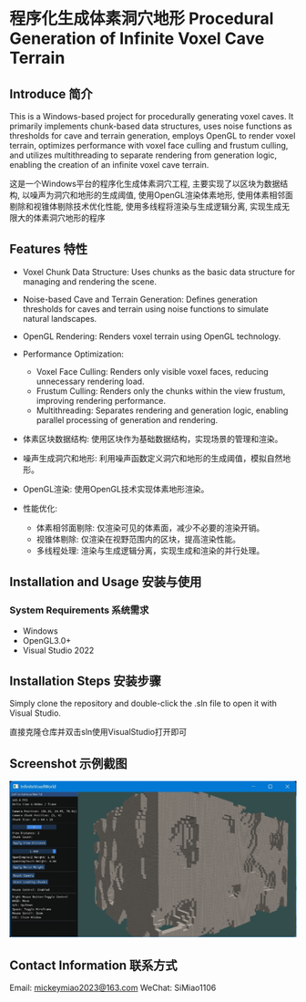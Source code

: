 # 程序化生成体素洞穴地形 Procedural Generation of Infinite Voxel Cave Terrain

## Introduce 简介

This is a Windows-based project for procedurally generating voxel caves. It primarily implements chunk-based data structures, uses noise functions as thresholds for cave and terrain generation, employs OpenGL to render voxel terrain, optimizes performance with voxel face culling and frustum culling, and utilizes multithreading to separate rendering from generation logic, enabling the creation of an infinite voxel cave terrain.

这是一个Windows平台的程序化生成体素洞穴工程, 主要实现了以区块为数据结构, 以噪声为洞穴和地形的生成阈值, 使用OpenGL渲染体素地形, 使用体素相邻面剔除和视锥体剔除技术优化性能, 使用多线程将渲染与生成逻辑分离, 实现生成无限大的体素洞穴地形的程序

## Features 特性

- Voxel Chunk Data Structure: Uses chunks as the basic data structure for managing and rendering the scene.
- Noise-based Cave and Terrain Generation: Defines generation thresholds for caves and terrain using noise functions to simulate natural landscapes.
- OpenGL Rendering: Renders voxel terrain using OpenGL technology.
- Performance Optimization:
  - Voxel Face Culling: Renders only visible voxel faces, reducing unnecessary rendering load.
  - Frustum Culling: Renders only the chunks within the view frustum, improving rendering performance.
  - Multithreading: Separates rendering and generation logic, enabling parallel processing of generation and rendering.

- 体素区块数据结构: 使用区块作为基础数据结构，实现场景的管理和渲染。
- 噪声生成洞穴和地形: 利用噪声函数定义洞穴和地形的生成阈值，模拟自然地形。
- OpenGL渲染: 使用OpenGL技术实现体素地形渲染。
- 性能优化:
  - 体素相邻面剔除: 仅渲染可见的体素面，减少不必要的渲染开销。
  - 视锥体剔除: 仅渲染在视野范围内的区块，提高渲染性能。
  - 多线程处理: 渲染与生成逻辑分离，实现生成和渲染的并行处理。

## Installation and Usage 安装与使用

### System Requirements 系统需求

 - Windows
 - OpenGL3.0+
 - Visual Studio 2022

## Installation Steps 安装步骤 

Simply clone the repository and double-click the .sln file to open it with Visual Studio.

直接克隆仓库并双击sln使用VisualStudio打开即可

## Screenshot 示例截图

![cave_overview](cave_overview.png)

## Contact Information 联系方式

Email: mickeymiao2023@163.com
WeChat: SiMiao1106
